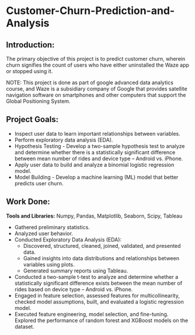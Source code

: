 # Customer-Churn-Prediction-and-Analysis

## Introduction:
The primary objective of this project is to predict customer churn, wherein churn signifies the count of users who have either uninstalled the Waze app or stopped using it.

NOTE: This project is done as part of google advanced data analytics course, and Waze is a subsidiary company of Google that provides satellite navigation software on smartphones and other computers that support the Global Positioning System.

## Project Goals:

* Inspect user data to learn important relationships between variables.
* Perform exploratory data analysis (EDA).
* Hypothesis Testing - Develop a two-sample hypothesis test to analyze and determine whether there is a statistically significant difference between mean number of rides and device type – Android vs. iPhone.
* Apply user data to build and analyze a binomial logistic regression model.
* Model Building - Develop a machine learning (ML) model that better predicts user churn. 

## Work Done:
**Tools and Libraries:** Numpy, Pandas, Matplotlib, Seaborn, Scipy, Tableau

* Gathered preliminary statistics.
* Analyzed user behavior.
* Conducted Exploratory Data Analysis (EDA):
  * Discovered, structured, cleaned, joined, validated, and presented data.
  * Gained insights into data distributions and relationships between variables using plots.
  * Generated summary reports using Tableau.
* Conducted a two-sample t-test to analyze and determine whether a statistically significant difference exists between the mean number of rides based on device type – Android vs. iPhone.
* Engaged in feature selection, assessed features for multicollinearity, checked model assumptions, built, and evaluated a logistic regression model.
* Executed feature engineering, model selection, and fine-tuning. Explored the performance of random forest and XGBoost models on the dataset.
